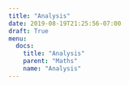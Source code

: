 ```yaml
---
title: "Analysis"
date: 2019-08-19T21:25:56-07:00
draft: True
menu:
  docs:
    title: "Analysis"
    parent: "Maths"
    name: "Analysis"
---
```


